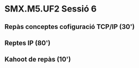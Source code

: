 # SMX.M5.UF2 Sessió 6

## Repàs conceptes cofiguració TCP/IP (30')

## Reptes IP (80')

## Kahoot de repàs (10')
